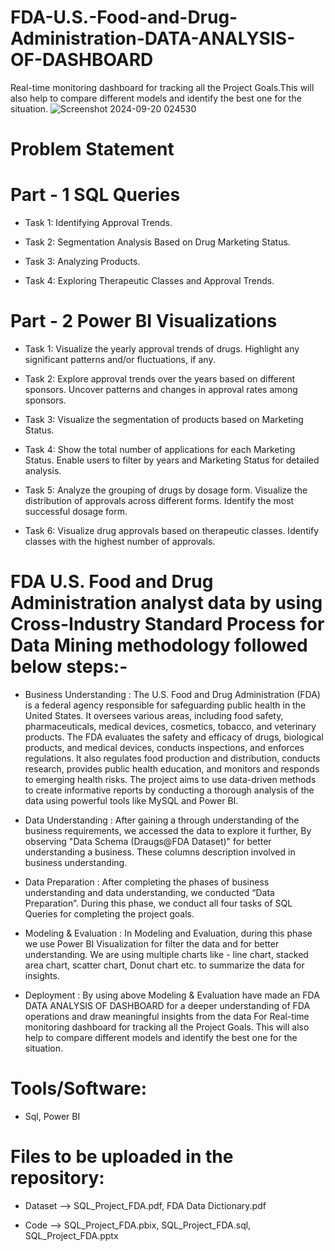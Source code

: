 # FDA-U.S.-Food-and-Drug-Administration-DATA-ANALYSIS-OF-DASHBOARD
Real-time monitoring dashboard for tracking all the Project Goals.This will also help to compare different models and identify the best one for the situation.
![Screenshot 2024-09-20 024530](https://github.com/user-attachments/assets/d0a7c2d2-cc82-4263-bea5-804f83457cfa)
# Problem Statement

# Part - 1 SQL Queries

* Task 1: Identifying Approval Trends.

* Task 2: Segmentation Analysis Based on Drug Marketing Status.

* Task 3: Analyzing Products.

* Task 4: Exploring Therapeutic Classes and Approval Trends.

# Part - 2 Power BI Visualizations

* Task 1: Visualize the yearly approval trends of drugs. Highlight any significant patterns and/or fluctuations, if any.

* Task 2: Explore approval trends over the years based on different sponsors. Uncover patterns and changes in approval rates among sponsors.

* Task 3: Visualize the segmentation of products based on Marketing Status.

* Task 4: Show the total number of applications for each Marketing Status. Enable users to filter by years and Marketing Status for detailed analysis.

* Task 5: Analyze the grouping of drugs by dosage form. Visualize the distribution of approvals across different forms. Identify the most successful dosage form.

* Task 6: Visualize drug approvals based on therapeutic classes. Identify classes with the highest number of approvals.

# FDA U.S. Food and Drug Administration analyst data by using Cross-Industry Standard Process for Data Mining methodology followed below steps:-

* Business Understanding : The U.S. Food and Drug Administration (FDA) is a federal agency responsible for safeguarding public health in the United States. It oversees various areas, including food safety, 
  pharmaceuticals, medical devices, cosmetics, tobacco, and veterinary products. The FDA evaluates the safety and efficacy of drugs, biological products, and medical devices, conducts inspections, and enforces 
  regulations. It also regulates food production and distribution, conducts research, provides public health education, and monitors and responds to emerging health risks. The project aims to use data-driven 
  methods to create informative reports by conducting a thorough analysis of the data using powerful tools like MySQL and Power BI.

* Data Understanding : After gaining a through understanding of the business requirements, we accessed the data to explore it further, By observing "Data Schema (Draugs@FDA Dataset)" for better understanding a 
  business. These columns description involved in business understanding. 

* Data Preparation : After completing the phases of business understanding and data understanding, we conducted “Data Preparation”. During this phase, we conduct all four tasks of SQL Queries for completing the 
  project goals.

* Modeling & Evaluation : In Modeling and Evaluation, during this phase we use Power BI Visualization for filter the data and for better understanding. We are using multiple charts like - line chart, stacked area 
  chart, scatter chart, Donut chart etc. to summarize the data for insights.

* Deployment : By using above Modeling & Evaluation have made an FDA DATA ANALYSIS OF DASHBOARD for a deeper understanding of FDA operations and draw meaningful insights from the data For Real-time monitoring 
  dashboard for tracking all the Project Goals. This will also help to compare different models and identify the best one for the situation.

# Tools/Software:
* Sql, Power BI

# Files to be uploaded in the repository:

* Dataset --> SQL_Project_FDA.pdf, FDA Data Dictionary.pdf

* Code --> SQL_Project_FDA.pbix, SQL_Project_FDA.sql, SQL_Project_FDA.pptx
